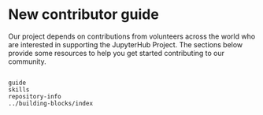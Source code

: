 # New contributor guide

Our project depends on contributions from volunteers across the world who are interested in supporting the JupyterHub Project.
The sections below provide some resources to help you get started contributing to our community.

```{toctree}

guide
skills
repository-info
../building-blocks/index
```
